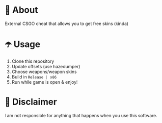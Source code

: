 # 👾 About
External CSGO cheat that allows you to get free skins (kinda)

# ☂️ Usage
1. Clone this repository
2. Update offsets (use hazedumper)
3. Choose weapons/weapon skins
4. Build in `Release | x86`
5. Run while game is open & enjoy!

# 🗿 Disclaimer
I am not responsible for anything that happens when you use this software.
